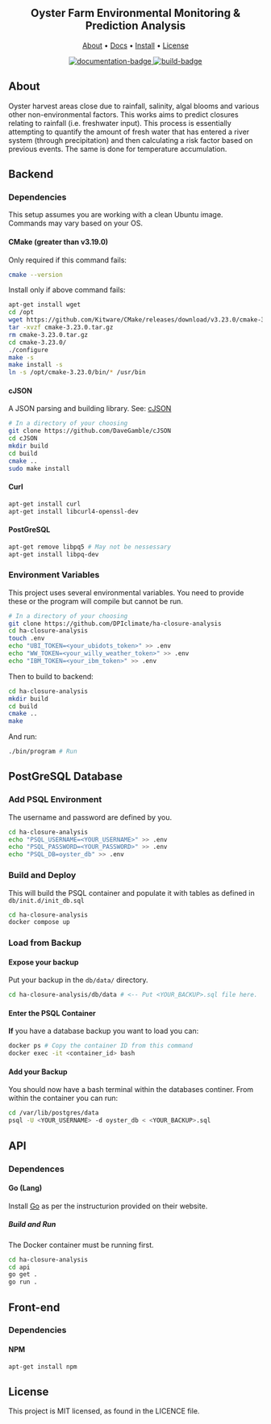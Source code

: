<h2 align="center">
    Oyster Farm Environmental Monitoring & Prediction Analysis
</h2>
<p align="center">
  <a href="#about">About</a> •
  <a href="https://dpiclimate.github.io/ha-closure-analysis/">Docs</a> •
  <a href="#install">Install</a> •
  <a href="#license">License</a>
</p>

<p align="center">
  <a href="https://github.com/DPIclimate/ha-closure-analysis/actions">
    <img src="https://github.com/DPIclimate/ha-closure-analysis/actions/workflows/main.yml/badge.svg"
         alt="documentation-badge">
  </a>
  <a href="https://github.com/DPIclimate/ha-closure-analysis/actions">
    <img src="https://github.com/DPIclimate/ha-closure-analysis/actions/workflows/cmake.yml/badge.svg"
         alt="build-badge">
  </a>
</p>

## About

Oyster harvest areas close due to rainfall, salinity, algal blooms and various other non-environmental factors.
This works aims to predict closures relating to rainfall (i.e. freshwater input). This process is essentially 
attempting to quantify the amount of fresh water that has entered a river system (through precipitation) and
then calculating a risk factor based on previous events. The same is done for temperature accumulation.

## Backend
### Dependencies
This setup assumes you are working with a clean Ubuntu image. Commands may vary based on your OS.
#### CMake (greater than v3.19.0)
Only required if this command fails:
```bash
cmake --version
```

Install only if above command fails:
```bash
apt-get install wget
cd /opt
wget https://github.com/Kitware/CMake/releases/download/v3.23.0/cmake-3.23.0.tar.gz
tar -xvzf cmake-3.23.0.tar.gz
rm cmake-3.23.0.tar.gz
cd cmake-3.23.0/
./configure
make -s
make install -s
ln -s /opt/cmake-3.23.0/bin/* /usr/bin
```

#### cJSON

A JSON parsing and building library. See: [cJSON](https://github.com/DaveGamble/cJSON)

```bash
# In a directory of your choosing
git clone https://github.com/DaveGamble/cJSON
cd cJSON
mkdir build
cd build
cmake ..
sudo make install
```

#### Curl
```bash
apt-get install curl
apt-get install libcurl4-openssl-dev
```

#### PostGreSQL
```bash
apt-get remove libpq5 # May not be nessessary
apt-get install libpq-dev
```

### Environment Variables
This project uses several environmental variables. 
You need to provide these or the program will compile but cannot be run.

```bash
# In a directory of your choosing
git clone https://github.com/DPIclimate/ha-closure-analysis
cd ha-closure-analysis
touch .env
echo "UBI_TOKEN=<your_ubidots_token>" >> .env
echo "WW_TOKEN=<your_willy_weather_token>" >> .env
echo "IBM_TOKEN=<your_ibm_token>" >> .env
```

Then to build to backend:
```bash
cd ha-closure-analysis
mkdir build
cd build
cmake ..
make
```

And run:
```bash
./bin/program # Run
```

## PostGreSQL Database
### Add PSQL Environment
The username and password are defined by you.
```bash
cd ha-closure-analysis
echo "PSQL_USERNAME=<YOUR_USERNAME>" >> .env
echo "PSQL_PASSWORD=<YOUR_PASSWORD>" >> .env
echo "PSQL_DB=oyster_db" >> .env
```

### Build and Deploy
This will build the PSQL container and populate it with tables as defined in `db/init.d/init_db.sql`
```bash
cd ha-closure-analysis
docker compose up
```

### Load from Backup
#### Expose your backup
Put your backup in the `db/data/` directory.
```bash
cd ha-closure-analysis/db/data # <-- Put <YOUR_BACKUP>.sql file here.
```

#### Enter the PSQL Container
**If** you have a database backup you want to load you can:
```bash
docker ps # Copy the container ID from this command
docker exec -it <container_id> bash
```

#### Add your Backup
You should now have a bash terminal within the databases continer. From within the container you can run:
```bash
cd /var/lib/postgres/data
psql -U <YOUR_USERNAME> -d oyster_db < <YOUR_BACKUP>.sql
````

## API
### Dependences
#### Go (Lang)
Install [Go](https://go.dev/) as per the instructurion provided on their website.
##### Build and Run
The Docker container must be running first.
```bash
cd ha-closure-analysis
cd api
go get .
go run .
```

## Front-end
### Dependencies
#### NPM
```bash
apt-get install npm
```



## License
This project is MIT licensed, as found in the LICENCE file.


